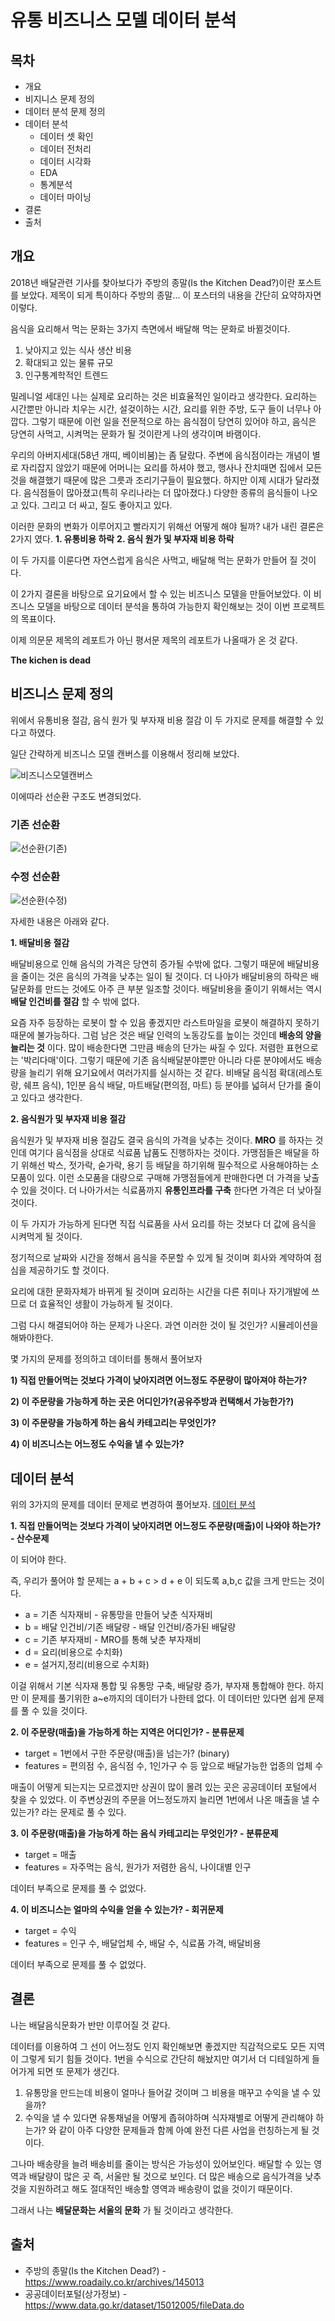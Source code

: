# 유통 비즈니스 모델 데이터 분석

###  
## 목차
* 개요
* 비지니스 문제 정의
* 데이터 분석 문제 정의
* 데이터 분석
  - 데이터 셋 확인
  - 데이터 전처리
  - 데이터 시각화
  - EDA
  - 통계분석
  - 데이터 마이닝
 * 결론
 * 출처


###  
## 개요

2018년 배달관련 기사를 찾아보다가 주방의 종말(Is the Kitchen Dead?)이란 포스트를 보았다.
제목이 되게 특이하다 주방의 종말...
이 포스터의 내용을 간단히 요약하자면 이렇다.  



음식을 요리해서 먹는 문화는 3가지 측면에서 배달해 먹는 문화로 바뀔것이다.
1. 낮아지고 있는 식사 생산 비용
2. 확대되고 있는 물류 규모
3. 인구통계학적인 트렌드



밀레니얼 세대인 나는 실제로 요리하는 것은 비효율적인 일이라고 생각한다. 요리하는 시간뿐만 아니라 치우는 시간, 설겆이하는 시간, 요리를 위한 주방, 도구 들이 너무나 아깝다. 그렇기 때문에 이런 일을 전문적으로 하는 음식점이 당연히 있어야 하고, 음식은 당연히 사먹고, 시켜먹는 문화가 될 것이란게 나의 생각이며 바램이다.

우리의 아버지세대(58년 개띠, 베이비붐)는 좀 달랐다. 주변에 음식점이라는 개념이 별로 자리잡지 않았기 때문에 어머니는 요리를 하셔야 했고, 행사나 잔치때면 집에서 모든것을 해결했기 때문에 많은 그릇과 조리기구들이 필요했다. 하지만 이제 시대가 달라졌다. 음식점들이 많아졌고(특히 우리나라는 더 많아졌다.) 다양한 종류의 음식들이 나오고 있다. 그리고 더 싸고, 질도 좋아지고 있다.

이러한 문화의 변화가 이루어지고 빨라지기 위해선 어떻게 해야 될까?
내가 내린 결론은 2가지 였다.
__1. 유통비용 하락__
__2. 음식 원가 및 부자재 비용 하락__

이 두 가지를 이룬다면 자연스럽게 음식은 사먹고, 배달해 먹는 문화가 만들어 질 것이다.

이 2가지 결론을 바탕으로 요기요에서 할 수 있는 비즈니스 모델을 만들어보았다. 이 비즈니스 모델을 바탕으로 데이터 분석을 통하여 가능한지 확인해보는 것이 이번 프로젝트의 목표이다.

이제 의문문 제목의 레포트가 아닌 평서문 제목의 레포트가 나올때가 온 것 같다.

__The kichen is dead__


###  
## 비즈니스 문제 정의
위에서 유통비용 절감, 음식 원가 및 부자재 비용 절감 이 두 가지로 문제를 해결할 수 있다고 하였다.

일단 간략하게 비즈니스 모델 캔버스를 이용해서 정리해 보았다.

![비즈니스모델캔버스](./image/비즈니스모델캔버스.png)

이에따라 선순환 구조도 변경되었다.

### 기존 선순환
![선순환(기존)](image/선순환(기존).png)

### 수정 선순환
![선순환(수정)](./image/선순환(수정).png)

자세한 내용은 아래와 같다.


__1. 배달비용 절감__

배달비용으로 인해 음식의 가격은 당연히 증가될 수밖에 없다.
그렇기 때문에 배달비용을 줄이는 것은 음식의 가격을 낮추는 일이 될 것이다. 더 나아가 배달비용의 하락은 배달문화를 만드는 것에도 아주 큰 부분 일조할 것이다.
배달비용을 줄이기 위해서는 역시 __배달 인건비를 절감__ 할 수 밖에 없다.


요즘 자주 등장하는 로봇이 할 수 있음 좋겠지만 라스트마일을 로봇이 해결하지 못하기 때문에 불가능하다.
그럼 남은 것은 배달 인력의 노동강도를 높이는 것인데 __배송의 양을 늘리는 것__ 이다. 많이 배송한다면 그만큼 배송의 단가는 싸질 수 있다. 저렴한 표현으로는 '박리다매'이다.
그렇기 때문에 기존 음식배달분야뿐만 아니라 다룬 분야에서도 배송량을 늘리기 위해 요기요에서 여러가지를 실시하는 것 같다.
비배달 음식점 확대(레스토랑, 쉐프 음식), 1인분 음식 배달, 마트배달(편의점, 마트) 등 분야를 넓혀서 단가를 줄이고 있다고 생각한다.

__2. 음식원가 및 부자재 비용 절감__

음식원가 및 부자재 비용 절감도 결국 음식의 가격을 낮추는 것이다.
__MRO__ 를 하자는 것인데 여기다 음식점을 상대로 식료품 납품도 진행하자는 것이다.
가맹점들은 배달을 하기 위해선 박스, 젓가락, 숟가락, 용기 등 배달을 하기위해 필수적으로 사용해야하는 소모품이 있다.
이런 소모품을 대량으로 구매해 가맹점들에게 판매한다면 더 가격을 낮출 수 있을 것이다.
더 나아가서는 식료품까지 __유통인프라를 구축__ 한다면 가격은 더 낮아질 것이다.

이 두 가지가 가능하게 된다면 직접 식료품을 사서 요리를 하는 것보다 더 값에 음식을 시켜먹게 될 것이다.

정기적으로 날짜와 시간을 정해서 음식을 주문할 수 있게 될 것이며 회사와 계약하여 점심을 제공하기도 할 것이다.

요리에 대한 문화자체가 바뀌게 될 것이며 요리하는 시간을 다른 취미나 자기개발에 쓰므로 더 효율적인 생활이 가능하게 될 것이다.

그럼 다시 해결되어야 하는 문제가 나온다.
과연 이러한 것이 될 것인가? 시뮬레이션을 해봐야한다.

몇 가지의 문제를 정의하고 데이터를 통해서 풀어보자

__1) 직접 만들어먹는 것보다 가격이 낮아지려면 어느정도 주문량이 많아져야 하는가?__

__2) 이 주문량을 가능하게 하는 곳은 어디인가?(공유주방과 컨택해서 가능한가?)__

__3) 이 주문량을 가능하게 하는 음식 카테고리는 무엇인가?__

__4) 이 비즈니스는 어느정도 수익을 낼 수 있는가?__


###  
## 데이터 분석

위의 3가지의 문제를 데이터 문제로 변경하여 풀어보자. [데이터 분석](./Data_Analysis.ipynb)

__1. 직접 만들어먹는 것보다 가격이 낮아지려면 어느정도 주문량(매출)이 나와야 하는가? - 산수문제__

 이 되어야 한다.

즉, 우리가 풀어야 할 문제는 a + b + c > d + e 이 되도록 a,b,c 값을 크게 만드는 것이다.
  - a = 기존 식자재비 - 유통망을 만들어 낮춘 식자재비
  - b = 배달 인건비/기존 배달량 - 배달 인건비/증가된 배달량
  - c = 기존 부자재비 - MRO를 통해 낮춘 부자재비
  - d = 요리(비용으로 수치화)
  - e = 설거지,정리(비용으로 수치화)

이걸 위해서 기본 식자재 통합 및 유통망 구축, 배달량 증가, 부자재 통합해야 한다. 하지만 이 문제를 풀기위한 a~e까지의 데이터가 나한테 없다. 이 데이터만 있다면 쉽게 문제를 풀 수 있을 것이다.


__2. 이 주문량(매출)을 가능하게 하는 지역은 어디인가? - 분류문제__

- target = 1번에서 구한 주문량(매출)을 넘는가? (binary)
- features = 편의점 수, 음식점 수, 1인가구 수 등 앞으로 배달가능한 업종의 업체 수

매출이 어떻게 되는지는 모르겠지만 상권이 많이 몰려 있는 곳은 공공데이터 포털에서 찾을 수 있었다.
이 주변상권의 주문을 어느정도까지 늘리면 1번에서 나온 매출을 낼 수 있는가? 라는 문제로 풀 수 있다.

__3. 이 주문량(매출)을 가능하게 하는 음식 카테고리는 무엇인가? - 분류문제__
- target = 매출
- features = 자주먹는 음식, 원가가 저렴한 음식, 나이대별 인구

데이터 부족으로 문제를 풀 수 없었다.

__4. 이 비즈니스는 얼마의 수익을 얻을 수 있는가? - 회귀문제__
- target = 수익
- features = 인구 수, 배달업체 수, 배달 수, 식료품 가격, 배달비용

데이터 부족으로 문제를 풀 수 없었다.

###  
## 결론

나는 배달음식문화가 반만 이루어질 것 같다.

데이터를 이용하여 그 선이 어느정도 인지 확인해보면 좋겠지만 직감적으로도 모든 지역이 그렇게 되기 힘들 것이다.
1번을 수식으로 간단히 해놨지만 여기서 더 디테일하게 들어가게 되면 또 문제가 생긴다.

1. 유통망을 만드는데 비용이 얼마나 들어갈 것이며 그 비용을 매꾸고 수익을 낼 수 있을까?
2. 수익을 낼 수 있다면 유통채널을 어떻게 좁혀야하며 식자재별로 어떻게 관리해야 하는가?
와 같이 아주 다양한 문제들과 함께 아예 완전 다른 사업을 런칭하는게 될 것이다.

그나마 배송량을 늘려 배송비를 줄이는 방식은 가능성이 있어보인다. 배달할 수 있는 영역과 배달량이 많은 곳 즉, 서울만 될 것으로 보인다.
더 많은 배송으로 음식가격을 낮추것을 지원하려고 해도 절대적인 배송할 영역과 배송량이 없을 것이기 때문이다.

그래서 나는 __배달문화는 서울의 문화__ 가 될 것이라고 생각한다.

###  
## 출처
* 주방의 종말(Is the Kitchen Dead?) - https://www.roadaily.co.kr/archives/145013
* 공공데이터포털(상가정보) - https://www.data.go.kr/dataset/15012005/fileData.do
